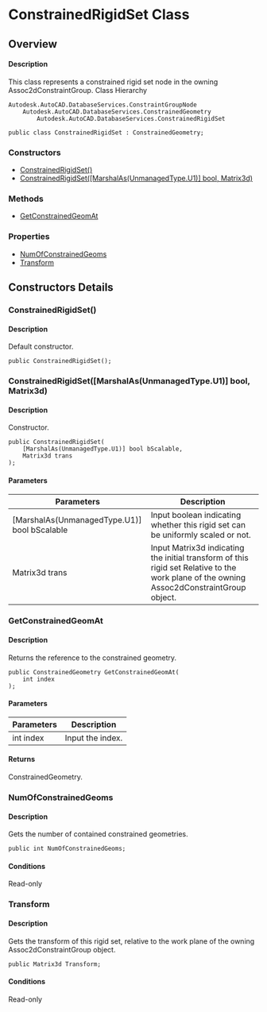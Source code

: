 # ConstrainedRigidSet Class

## Overview

#### Description
This class represents a constrained rigid set node in the owning Assoc2dConstraintGroup.
Class Hierarchy
```text
Autodesk.AutoCAD.DatabaseServices.ConstraintGroupNode
    Autodesk.AutoCAD.DatabaseServices.ConstrainedGeometry
        Autodesk.AutoCAD.DatabaseServices.ConstrainedRigidSet
```

```text
public class ConstrainedRigidSet : ConstrainedGeometry;
```

### Constructors

- [ConstrainedRigidSet()](#constrainedrigidset())
- [ConstrainedRigidSet([MarshalAs(UnmanagedType.U1)] bool, Matrix3d)](#constrainedrigidset([marshalas(unmanagedtype.u1)]-bool,-matrix3d))

### Methods

- [GetConstrainedGeomAt](#getconstrainedgeomat)

### Properties

- [NumOfConstrainedGeoms](#numofconstrainedgeoms)
- [Transform](#transform)


## Constructors Details

### ConstrainedRigidSet()

#### Description
Default constructor.
```text
public ConstrainedRigidSet();
```

### ConstrainedRigidSet([MarshalAs(UnmanagedType.U1)] bool, Matrix3d)

#### Description
Constructor.
```text
public ConstrainedRigidSet(
    [MarshalAs(UnmanagedType.U1)] bool bScalable, 
    Matrix3d trans
);
```

#### Parameters

| Parameters | Description |
| --- | --- |
| [MarshalAs(UnmanagedType.U1)] bool bScalable | Input boolean indicating whether this rigid set can be uniformly scaled or not. |
| Matrix3d trans | Input Matrix3d indicating the initial transform of this rigid set Relative to the work plane of the owning Assoc2dConstraintGroup object. |

### GetConstrainedGeomAt

#### Description
Returns the reference to the constrained geometry.
```text
public ConstrainedGeometry GetConstrainedGeomAt(
    int index
);
```

#### Parameters

| Parameters | Description |
| --- | --- |
| int index | Input the index. |

#### Returns
ConstrainedGeometry.
### NumOfConstrainedGeoms

#### Description
Gets the number of contained constrained geometries.
```text
public int NumOfConstrainedGeoms;
```

#### Conditions
Read-only
### Transform

#### Description
Gets the transform of this rigid set, relative to the work plane of the owning Assoc2dConstraintGroup object.
```text
public Matrix3d Transform;
```

#### Conditions
Read-only